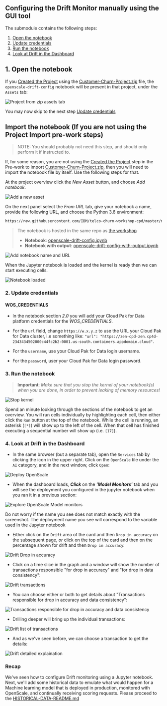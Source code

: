 ## Configuring the Drift Monitor manually using the GUI tool

The submodule contains the following steps:

1. [Open the notebook](#1-open-the-notebook)
1. [Update credentials](#2-update-credentials)
1. [Run the notebook](#3-run-the-notebook)
1. [Look at Drift in the Dashboard](#4-look-at-drift-in-the-dashboard)

## 1. Open the notebook

If you [Created the Project](https://ibm-developer.gitbook.io/cloudpakfordata-telco-churn-workshop/getting-started/pre-work#create-a-new-project) using the [Customer-Churn-Project.zip](https://github.ibm.com/IBMDeveloper/cp4d-workshop-telco-churn/blob/master/projects/Customer-Churn-Project.zip) file, the `openscale-drift-config` notebook will be present in that project, under the `Assets` tab:

![Project from zip assets tab](../images/openscale-config/openscale-config-drift-notebook.png)

You may now skip to the next step [Update credentials](#2-update-credentials)

## Import the notebook (If you are not using the Project Import pre-work steps)

> NOTE: You should probably not need this step, and should only perform it if instructed to.

If, for some reason, you are not using the [Created the Project](https://ibm-developer.gitbook.io/cloudpakfordata-telco-churn-workshop/getting-started/pre-work#create-a-new-project) step in the Pre-work to import [Customer-Churn-Project.zip](https://github.ibm.com/IBMDeveloper/cp4d-workshop-telco-churn/blob/master/projects/Customer-Churn-Project.zip), then you will need to import the notebook file by itself. Use the following steps for that.

At the project overview click the *New Asset* button, and choose *Add notebook*.

![Add a new asset](../images/wml/wml-add-asset.png)

On the next panel select the *From URL* tab, give your notebook a name, provide the following URL, and choose the Python 3.6 environment:

```bash
https://raw.githubusercontent.com/IBM/telco-churn-workshop-cpd/master/notebooks/openscale-drift-config.ipynb
```

> The notebook is hosted in the same repo as [the workshop](https://github.com/IBM/telco-churn-workshop-cpd)
>
> * **Notebook**: [openscale-drift-config.ipynb](../../notebooks/openscale-drift-config.ipynb)
> * **Notebook with output**: [openscale-drift-config-with-output.ipynb](../../notebooks/with-output/openscale-drift-config-with-output.ipynb)

![Add notebook name and URL](../images/openscale-config/openscale-config-url-drift.png)

When the Jupyter notebook is loaded and the kernel is ready then we can start executing cells.

![Notebook loaded](../images/aios/OpenScaleNotebook.png)

### 2. Update credentials

#### WOS_CREDENTIALS

* In the notebook section *2.0*  you will add your Cloud Pak for Data platform credentials for the *WOS_CREDENTIALS*.

* For the `url` field, change `https://w.x.y.z` to use the URL your Cloud Pak for Data cluster, i.e something like: `"url": "https://zen-cpd-zen.cp4d-2343434502000c44fc2b2-0001.us-south.containers.appdomain.cloud"`.
* For the `username`, use your Cloud Pak for Data login username.
* For the `password`, user your Cloud Pak for Data login password.

### 3. Run the notebook

> **Important**: *Make sure that you stop the kernel of your notebook(s) when you are done, in order to prevent leaking of memory resources!*

![Stop kernel](../images/wml/JupyterStopKernel.png)

Spend an minute looking through the sections of the notebook to get an overview. You will run cells individually by highlighting each cell, then either click the `Run` button at the top of the notebook. While the cell is running, an asterisk (`[*]`) will show up to the left of the cell. When that cell has finished executing a sequential number will show up (i.e. `[17]`).


### 4. Look at Drift in the Dashboard

* In the same browser \(but a separate tab\), open the `Services` tab by clicking the icon in the upper right. Click on the `OpenScale` tile under the `AI` category, and in the next window, click `Open`:

![Deploy OpenScale](../images/aios/aios-deploy-service.png)

* When the dashboard loads, _**Click**_ on the _**'Model Monitors'**_  tab and you will see the deployment you configured in the jupyter notebook when you ran it in a previous section:

![Explore OpenScale Model monitors](../images/openscale-config/openscale-config-explore-model-monitors.png)

Do not worry if the name you see does not match exactly with the screenshot. The deployment name you see will correspond to the variable used in the Jupyter notebook

* Either click on the `Drift` area of the card and then `Drop in accuracy` on the subsequent page, *or* 
  click on the top of the card and then on the percentage shown for drift and then `Drop in accuracy`:

![Drift Drop in accuracy](../images/openscale-config/openscale-config-drift-drop.png)

* Click on a time slice in the graph and a window will show the number of transactions responsible "for drop in accuracy" and "for drop in data consistency":

![Drift transactions](../images/openscale-config/openscale-config-drift-drops-consistency.png)

* You can choose either or both to get details about "Transactions responsible for drop in accuracy and data consistency":

![Transactions responsible for drop in accuracy and data consistency](../images/openscale-config/openscale-config-drift-details.png)

* Drilling deeper will bring up the individual transactions:

![Drift list of transactions](../images/openscale-config/openscale-config-drift-transactions-responsible.png)

* And as we've seen before, we can choose a transaction to get the details:

![Drift detailed explaination](../images/openscale-config/openscale-config-drift-explain.png)

### Recap

We've seen how to configure Drift monitoring using a Jupyter notebook. Next, we'll add some historical data to emulate what would happen for a Machine learning model that is deployed in production, monitored with OpenScale, and continually receiving scoring requests. Please proceed to the [HISTORICAL-DATA-README.md](./HISTORICAL-DATA-README.md)
